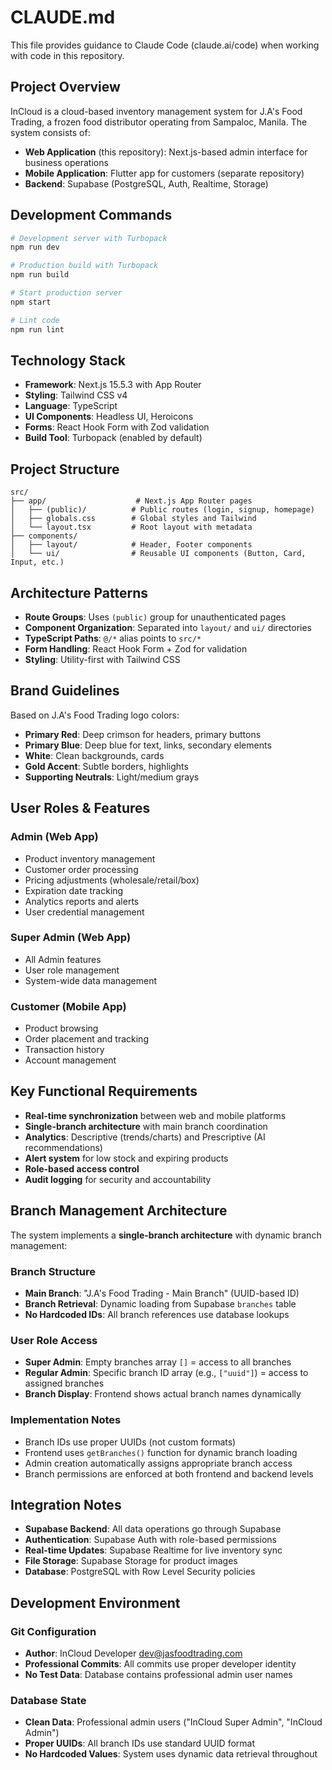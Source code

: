 # CLAUDE.md

This file provides guidance to Claude Code (claude.ai/code) when working with code in this repository.

## Project Overview

InCloud is a cloud-based inventory management system for J.A's Food Trading, a frozen food distributor operating from Sampaloc, Manila. The system consists of:

- **Web Application** (this repository): Next.js-based admin interface for business operations
- **Mobile Application**: Flutter app for customers (separate repository)
- **Backend**: Supabase (PostgreSQL, Auth, Realtime, Storage)

## Development Commands

```bash
# Development server with Turbopack
npm run dev

# Production build with Turbopack
npm run build

# Start production server
npm start

# Lint code
npm run lint
```

## Technology Stack

- **Framework**: Next.js 15.5.3 with App Router
- **Styling**: Tailwind CSS v4
- **Language**: TypeScript
- **UI Components**: Headless UI, Heroicons
- **Forms**: React Hook Form with Zod validation
- **Build Tool**: Turbopack (enabled by default)

## Project Structure

```
src/
├── app/                    # Next.js App Router pages
│   ├── (public)/          # Public routes (login, signup, homepage)
│   ├── globals.css        # Global styles and Tailwind
│   └── layout.tsx         # Root layout with metadata
├── components/
│   ├── layout/            # Header, Footer components
│   └── ui/                # Reusable UI components (Button, Card, Input, etc.)
```

## Architecture Patterns

- **Route Groups**: Uses `(public)` group for unauthenticated pages
- **Component Organization**: Separated into `layout/` and `ui/` directories
- **TypeScript Paths**: `@/*` alias points to `src/*`
- **Form Handling**: React Hook Form + Zod for validation
- **Styling**: Utility-first with Tailwind CSS

## Brand Guidelines

Based on J.A's Food Trading logo colors:
- **Primary Red**: Deep crimson for headers, primary buttons
- **Primary Blue**: Deep blue for text, links, secondary elements
- **White**: Clean backgrounds, cards
- **Gold Accent**: Subtle borders, highlights
- **Supporting Neutrals**: Light/medium grays

## User Roles & Features

### Admin (Web App)
- Product inventory management
- Customer order processing
- Pricing adjustments (wholesale/retail/box)
- Expiration date tracking
- Analytics reports and alerts
- User credential management

### Super Admin (Web App)
- All Admin features
- User role management
- System-wide data management

### Customer (Mobile App)
- Product browsing
- Order placement and tracking
- Transaction history
- Account management

## Key Functional Requirements

- **Real-time synchronization** between web and mobile platforms
- **Single-branch architecture** with main branch coordination
- **Analytics**: Descriptive (trends/charts) and Prescriptive (AI recommendations)
- **Alert system** for low stock and expiring products
- **Role-based access control**
- **Audit logging** for security and accountability

## Branch Management Architecture

The system implements a **single-branch architecture** with dynamic branch management:

### Branch Structure
- **Main Branch**: "J.A's Food Trading - Main Branch" (UUID-based ID)
- **Branch Retrieval**: Dynamic loading from Supabase `branches` table
- **No Hardcoded IDs**: All branch references use database lookups

### User Role Access
- **Super Admin**: Empty branches array `[]` = access to all branches
- **Regular Admin**: Specific branch ID array (e.g., `["uuid"]`) = access to assigned branches
- **Branch Display**: Frontend shows actual branch names dynamically

### Implementation Notes
- Branch IDs use proper UUIDs (not custom formats)
- Frontend uses `getBranches()` function for dynamic branch loading
- Admin creation automatically assigns appropriate branch access
- Branch permissions are enforced at both frontend and backend levels

## Integration Notes

- **Supabase Backend**: All data operations go through Supabase
- **Authentication**: Supabase Auth with role-based permissions
- **Real-time Updates**: Supabase Realtime for live inventory sync
- **File Storage**: Supabase Storage for product images
- **Database**: PostgreSQL with Row Level Security policies

## Development Environment

### Git Configuration
- **Author**: InCloud Developer <dev@jasfoodtrading.com>
- **Professional Commits**: All commits use proper developer identity
- **No Test Data**: Database contains professional admin user names

### Database State
- **Clean Data**: Professional admin users ("InCloud Super Admin", "InCloud Admin")
- **Proper UUIDs**: All branch IDs use standard UUID format
- **No Hardcoded Values**: System uses dynamic data retrieval throughout
